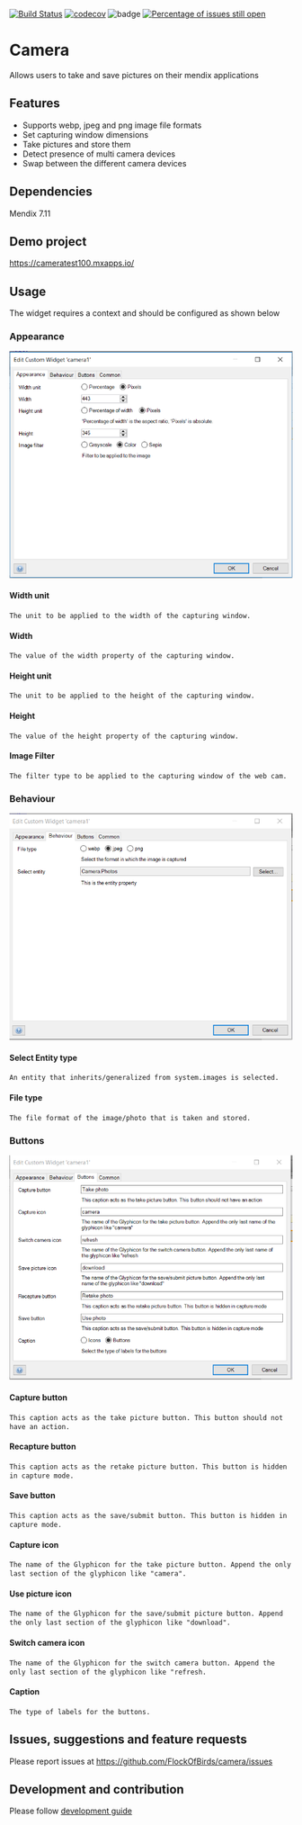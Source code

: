 [![Build Status](https://travis-ci.org/FlockOfBirds/camera.svg?branch=feature%2Finitial)](https://travis-ci.org/FlockOfBirds/camera "Travis build status")
[![codecov](https://codecov.io/gh/flockofbirds/camera/graph/badge.svg?/branch=feature%2Finitial)](https://codecov.io/gh/flockofbirds/camera "Percentage of code coverage")
![badge](https://img.shields.io/badge/mendix-7.11.0-green.svg)
[![Percentage of issues still open](http://isitmaintained.com/badge/open/FlockOfBirds/camera.svg)](http://isitmaintained.com/project/FlockOfBirds/camera "Percentage of issues still open")

# Camera
Allows users to take and save pictures on their mendix applications

## Features
* Supports webp, jpeg and png image file formats
* Set capturing window dimensions
* Take pictures and store them
* Detect presence of multi camera devices
* Swap between the different camera devices

## Dependencies
Mendix 7.11

## Demo project
https://cameratest100.mxapps.io/

## Usage
The widget requires a context and should be configured as shown below
 ### Appearance
 ![Appearance](assets/appearance.PNG)
  #### Width unit
    The unit to be applied to the width of the capturing window.
 #### Width
    The value of the width property of the capturing window.
 #### Height unit
    The unit to be applied to the height of the capturing window.
 #### Height
    The value of the height property of the capturing window.
 #### Image Filter
    The filter type to be applied to the capturing window of the web cam.
### Behaviour
 ![Behaviour](assets/behaviour.PNG)
 #### Select Entity type
    An entity that inherits/generalized from system.images is selected.
 #### File type
    The file format of the image/photo that is taken and stored.
### Buttons
 ![Buttons](assets/buttons.PNG)
 #### Capture button
    This caption acts as the take picture button. This button should not have an action.
 #### Recapture button
    This caption acts as the retake picture button. This button is hidden in capture mode.
 #### Save button
    This caption acts as the save/submit button. This button is hidden in capture mode.
 #### Capture icon
    The name of the Glyphicon for the take picture button. Append the only last section of the glyphicon like "camera".
 #### Use picture icon
    The name of the Glyphicon for the save/submit picture button. Append the only last section of the glyphicon like "download".
 #### Switch camera icon
    The name of the Glyphicon for the switch camera button. Append the only last section of the glyphicon like "refresh.
 #### Caption
    The type of labels for the buttons.

## Issues, suggestions and feature requests
Please report issues at https://github.com/FlockOfBirds/camera/issues

## Development and contribution
Please follow [development guide](/development.md)
